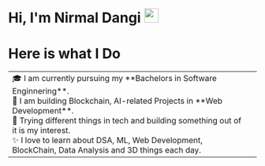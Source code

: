 # Hi, I'm Nirmal Dangi <img src="https://github.com/TheDudeThatCode/TheDudeThatCode/blob/master/Assets/Hi.gif" width="29px">

# Here is what I Do
<table>
  <tr>
    <td valign="center">
      🎓 I am currently pursuing my **Bachelors in Software Enginnering**. <br>
      🌱 I am building Blockchain, AI-related Projects in  **Web Development**.<br>
      🎯 Trying different things in tech and building something out of it is my interest.<br>
      ✨ I love to learn about DSA, ML, Web Development, BlockChain, Data Analysis and 3D things each day.<br>
<td >


    
  </tr>
  </table>
